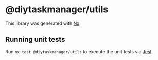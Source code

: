 # @diytaskmanager/utils

This library was generated with [Nx](https://nx.dev).

## Running unit tests

Run `nx test @diytaskmanager/utils` to execute the unit tests via [Jest](https://jestjs.io).
